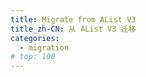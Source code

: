 ```yaml
---
title: Migrate from AList V3
title_zh-CN: 从 AList V3 迁移
categories:
  - migration
# top: 100
---
```

